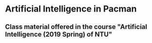 # Artificial Intelligence in Pacman
## Class material offered in the course "Artificial Intelligence (2019 Spring) of NTU"
